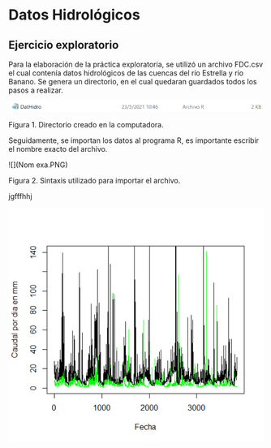 # Datos Hidrológicos

## Ejercicio exploratorio

Para la elaboración de la práctica exploratoria, se utilizó un archivo FDC.csv el cual contenía datos hidrológicos de las cuencas del río Estrella y río Banano. Se genera un directorio, en el cual quedaran guardados todos los pasos a realizar.

![](Directorio.PNG)

Figura 1. Directorio creado en la computadora.

Seguidamente, se importan los datos al programa R, es importante escribir el nombre exacto del archivo.

![](Nom exa.PNG)

Figura 2. Sintaxis utilizado para importar el archivo.




jgfffhhj


![](Rplot.png)
